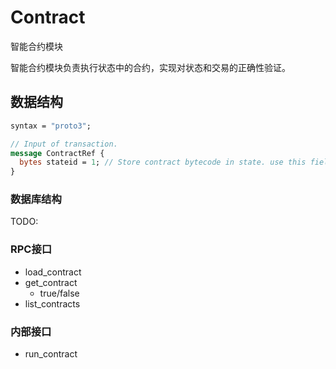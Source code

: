 # Contract

智能合约模块

智能合约模块负责执行状态中的合约，实现对状态和交易的正确性验证。

## 数据结构

```protobuf
syntax = "proto3";

// Input of transaction.
message ContractRef {
  bytes stateid = 1; // Store contract bytecode in state. use this field to reference state.
}

```

### 数据库结构

TODO:

### RPC接口

- load_contract
- get_contract
  - true/false
- list_contracts

### 内部接口

- run_contract
